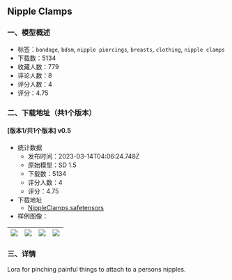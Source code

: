 ## Nipple Clamps
### 一、模型概述

- 标签：`bondage`, `bdsm`, `nipple piercings`, `breasts`, `clothing`, `nipple clamps`
- 下载数：5134
- 收藏人数：779
- 评论人数：8
- 评分人数：4
- 评分：4.75

### 二、下载地址（共1个版本）

#### [版本1/共1个版本] v0.5

- 统计数据
  - 发布时间：2023-03-14T04:06:24.748Z
  - 原始模型：SD 1.5
  - 下载数：5134
  - 评分人数：4
  - 评分：4.75
- 下载地址
  - [NippleClamps.safetensors](https://civitai.com/api/download/models/22893)
- 样例图像：

| <img src="https://image.civitai.com/xG1nkqKTMzGDvpLrqFT7WA/ce83c275-eb68-4e06-f0fb-5f64ef983300/width=450/247590.jpeg" /> | <img src="https://image.civitai.com/xG1nkqKTMzGDvpLrqFT7WA/66ce5a47-d839-418b-e58e-cced973c8b00/width=450/247594.jpeg" /> | <img src="https://image.civitai.com/xG1nkqKTMzGDvpLrqFT7WA/54e0fb41-c99f-4f63-42d2-4cabadd01e00/width=450/247593.jpeg" /> | <img src="https://image.civitai.com/xG1nkqKTMzGDvpLrqFT7WA/023b913e-7495-40d7-4e6a-0f46b8351900/width=450/247592.jpeg" /> |
| ---- | ---- | ---- | ---- |


### 三、详情
<p>Lora for pinching painful things to attach to a persons nipples.</p>